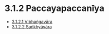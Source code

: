 

# 3.1.2 Paccayapaccanīya

* [3.1.2.1 Vibhaṅgavāra](3.1.2/3.1.2.1.md)
* [3.1.2.2 Saṅkhyāvāra](3.1.2/3.1.2.2.md)



